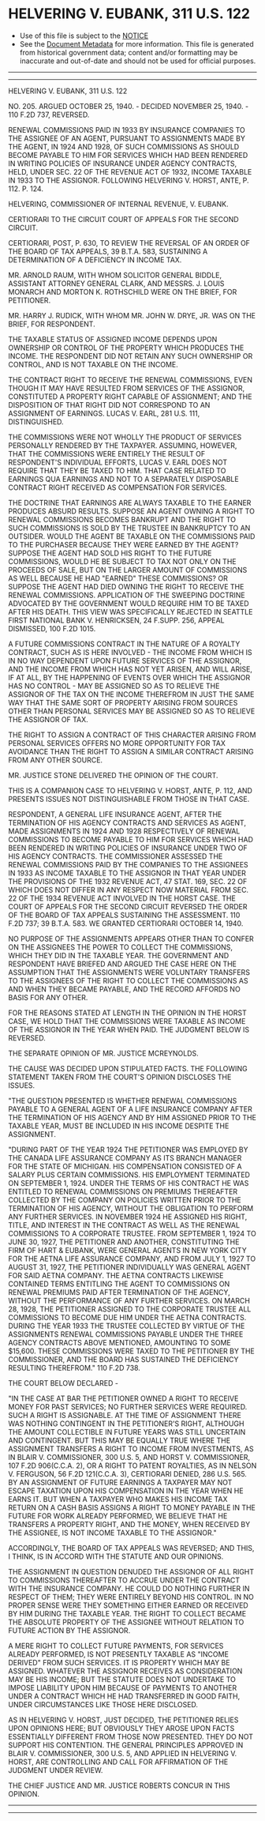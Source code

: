 ---
---

# HELVERING V. EUBANK, 311 U.S. 122

* Use of this file is subject to the [NOTICE](https://github.com/publicdocs/notice/blob/master/NOTICE)
* See the [Document Metadata](../../../) for more information.
  This file is generated from historical government data; content and/or formatting may be inaccurate and out-of-date and should not be used for official purposes.

----------
----------

HELVERING V. EUBANK, 311 U.S. 122

NO. 205.  ARGUED OCTOBER 25, 1940.  - DECIDED NOVEMBER 25, 1940.  - 110 F.2D 737, REVERSED.

RENEWAL COMMISSIONS PAID IN 1933 BY INSURANCE COMPANIES TO THE ASSIGNEE OF AN AGENT, PURSUANT TO ASSIGNMENTS MADE BY THE AGENT, IN 1924 AND 1928, OF SUCH COMMISSIONS AS SHOULD BECOME PAYABLE TO HIM FOR SERVICES WHICH HAD BEEN RENDERED IN WRITING POLICIES OF INSURANCE UNDER AGENCY CONTRACTS, HELD, UNDER SEC. 22 OF THE REVENUE ACT OF 1932, INCOME TAXABLE IN 1933 TO THE ASSIGNOR.  FOLLOWING HELVERING V. HORST, ANTE, P. 112.  P. 124.

HELVERING, COMMISSIONER OF INTERNAL REVENUE, V. EUBANK.

CERTIORARI TO THE CIRCUIT COURT OF APPEALS FOR THE SECOND CIRCUIT.

CERTIORARI, POST, P. 630, TO REVIEW THE REVERSAL OF AN ORDER OF THE BOARD OF TAX APPEALS, 39 B.T.A. 583, SUSTAINING A DETERMINATION OF A DEFICIENCY IN INCOME TAX.

MR. ARNOLD RAUM, WITH WHOM SOLICITOR GENERAL BIDDLE, ASSISTANT ATTORNEY GENERAL CLARK, AND MESSRS.  J. LOUIS MONARCH AND MORTON K. ROTHSCHILD WERE ON THE BRIEF, FOR PETITIONER.

MR. HARRY J. RUDICK, WITH WHOM MR. JOHN W. DRYE, JR. WAS ON THE BRIEF, FOR RESPONDENT.

THE TAXABLE STATUS OF ASSIGNED INCOME DEPENDS UPON OWNERSHIP OR CONTROL OF THE PROPERTY WHICH PRODUCES THE INCOME.  THE RESPONDENT DID NOT RETAIN ANY SUCH OWNERSHIP OR CONTROL, AND IS NOT TAXABLE ON THE INCOME.

THE CONTRACT RIGHT TO RECEIVE THE RENEWAL COMMISSIONS, EVEN THOUGH IT MAY HAVE RESULTED FROM SERVICES OF THE ASSIGNOR, CONSTITUTED A PROPERTY RIGHT CAPABLE OF ASSIGNMENT; AND THE DISPOSITION OF THAT RIGHT DID NOT CORRESPOND TO AN ASSIGNMENT OF EARNINGS.  LUCAS V. EARL, 281 U.S. 111, DISTINGUISHED.

THE COMMISSIONS WERE NOT WHOLLY THE PRODUCT OF SERVICES PERSONALLY RENDERED BY THE TAXPAYER.  ASSUMING, HOWEVER, THAT THE COMMISSIONS WERE ENTIRELY THE RESULT OF RESPONDENT'S INDIVIDUAL EFFORTS, LUCAS V. EARL DOES NOT REQUIRE THAT THEY BE TAXED TO HIM.  THAT CASE RELATED TO EARNINGS QUA EARNINGS AND NOT TO A SEPARATELY DISPOSABLE CONTRACT RIGHT RECEIVED AS COMPENSATION FOR SERVICES.

THE DOCTRINE THAT EARNINGS ARE ALWAYS TAXABLE TO THE EARNER PRODUCES ABSURD RESULTS.  SUPPOSE AN AGENT OWNING A RIGHT TO RENEWAL COMMISSIONS BECOMES BANKRUPT AND THE RIGHT TO SUCH COMMISSIONS IS SOLD BY THE TRUSTEE IN BANKRUPTCY TO AN OUTSIDER.  WOULD THE AGENT BE TAXABLE ON THE COMMISSIONS PAID TO THE PURCHASER BECAUSE THEY WERE EARNED BY THE AGENT?  SUPPOSE THE AGENT HAD SOLD HIS RIGHT TO THE FUTURE COMMISSIONS, WOULD HE BE SUBJECT TO TAX NOT ONLY ON THE PROCEEDS OF SALE, BUT ON THE LARGER AMOUNT OF COMMISSIONS AS WELL BECAUSE HE HAD "EARNED" THESE COMMISSIONS?  OR SUPPOSE THE AGENT HAD DIED OWNING THE RIGHT TO RECEIVE THE RENEWAL COMMISSIONS.  APPLICATION OF THE SWEEPING DOCTRINE ADVOCATED BY THE GOVERNMENT WOULD REQUIRE HIM TO BE TAXED AFTER HIS DEATH.  THIS VIEW WAS SPECIFICALLY REJECTED IN SEATTLE FIRST NATIONAL BANK V. HENRICKSEN, 24 F.SUPP.  256, APPEAL DISMISSED, 100 F.2D 1015.

A FUTURE COMMISSIONS CONTRACT IN THE NATURE OF A ROYALTY CONTRACT, SUCH AS IS HERE INVOLVED - THE INCOME FROM WHICH IS IN NO WAY DEPENDENT UPON FUTURE SERVICES OF THE ASSIGNOR, AND THE INCOME FROM WHICH HAS NOT YET ARISEN, AND WILL ARISE, IF AT ALL, BY THE HAPPENING OF EVENTS OVER WHICH THE ASSIGNOR HAS NO CONTROL - MAY BE ASSIGNED SO AS TO RELIEVE THE ASSIGNOR OF THE TAX ON THE INCOME THEREFROM IN JUST THE SAME WAY THAT THE SAME SORT OF PROPERTY ARISING FROM SOURCES OTHER THAN PERSONAL SERVICES MAY BE ASSIGNED SO AS TO RELIEVE THE ASSIGNOR OF TAX.

THE RIGHT TO ASSIGN A CONTRACT OF THIS CHARACTER ARISING FROM PERSONAL SERVICES OFFERS NO MORE OPPORTUNITY FOR TAX AVOIDANCE THAN THE RIGHT TO ASSIGN A SIMILAR CONTRACT ARISING FROM ANY OTHER SOURCE.

MR. JUSTICE STONE DELIVERED THE OPINION OF THE COURT.

THIS IS A COMPANION CASE TO HELVERING V. HORST, ANTE, P. 112, AND PRESENTS ISSUES NOT DISTINGUISHABLE FROM THOSE IN THAT CASE.

RESPONDENT, A GENERAL LIFE INSURANCE AGENT, AFTER THE TERMINATION OF HIS AGENCY CONTRACTS AND SERVICES AS AGENT, MADE ASSIGNMENTS IN 1924 AND 1928 RESPECTIVELY OF RENEWAL COMMISSIONS TO BECOME PAYABLE TO HIM FOR SERVICES WHICH HAD BEEN RENDERED IN WRITING POLICIES OF INSURANCE UNDER TWO OF HIS AGENCY CONTRACTS.  THE COMMISSIONER ASSESSED THE RENEWAL COMMISSIONS PAID BY THE COMPANIES TO THE ASSIGNEES IN 1933 AS INCOME TAXABLE TO THE ASSIGNOR IN THAT YEAR UNDER THE PROVISIONS OF THE 1932 REVENUE ACT, 47 STAT. 169, SEC. 22 OF WHICH DOES NOT DIFFER IN ANY RESPECT NOW MATERIAL FROM SEC. 22 OF THE 1934 REVENUE ACT INVOLVED IN THE HORST CASE.  THE COURT OF APPEALS FOR THE SECOND CIRCUIT REVERSED THE ORDER OF THE BOARD OF TAX APPEALS SUSTAINING THE ASSESSMENT.  110 F.2D 737; 39 B.T.A. 583.  WE GRANTED CERTIORARI OCTOBER 14, 1940.

NO PURPOSE OF THE ASSIGNMENTS APPEARS OTHER THAN TO CONFER ON THE ASSIGNEES THE POWER TO COLLECT THE COMMISSIONS, WHICH THEY DID IN THE TAXABLE YEAR.  THE GOVERNMENT AND RESPONDENT HAVE BRIEFED AND ARGUED THE CASE HERE ON THE ASSUMPTION THAT THE ASSIGNMENTS WERE VOLUNTARY TRANSFERS TO THE ASSIGNEES OF THE RIGHT TO COLLECT THE COMMISSIONS AS AND WHEN THEY BECAME PAYABLE, AND THE RECORD AFFORDS NO BASIS FOR ANY OTHER.

FOR THE REASONS STATED AT LENGTH IN THE OPINION IN THE HORST CASE, WE HOLD THAT THE COMMISSIONS WERE TAXABLE AS INCOME OF THE ASSIGNOR IN THE YEAR WHEN PAID.  THE JUDGMENT BELOW IS REVERSED.

THE SEPARATE OPINION OF MR. JUSTICE MCREYNOLDS.

THE CAUSE WAS DECIDED UPON STIPULATED FACTS.  THE FOLLOWING STATEMENT TAKEN FROM THE COURT'S OPINION DISCLOSES THE ISSUES.

"THE QUESTION PRESENTED IS WHETHER RENEWAL COMMISSIONS PAYABLE TO A GENERAL AGENT OF A LIFE INSURANCE COMPANY AFTER THE TERMINATION OF HIS AGENCY AND BY HIM ASSIGNED PRIOR TO THE TAXABLE YEAR, MUST BE INCLUDED IN HIS INCOME DESPITE THE ASSIGNMENT.

"DURING PART OF THE YEAR 1924 THE PETITIONER WAS EMPLOYED BY THE CANADA LIFE ASSURANCE COMPANY AS ITS BRANCH MANAGER FOR THE STATE OF MICHIGAN.  HIS COMPENSATION CONSISTED OF A SALARY PLUS CERTAIN COMMISSIONS.  HIS EMPLOYMENT TERMINATED ON SEPTEMBER 1, 1924.  UNDER THE TERMS OF HIS CONTRACT HE WAS ENTITLED TO RENEWAL COMMISSIONS ON PREMIUMS THEREAFTER COLLECTED BY THE COMPANY ON POLICIES WRITTEN PRIOR TO THE TERMINATION OF HIS AGENCY, WITHOUT THE OBLIGATION TO PERFORM ANY FURTHER SERVICES.  IN NOVEMBER 1924 HE ASSIGNED HIS RIGHT, TITLE, AND INTEREST IN THE CONTRACT AS WELL AS THE RENEWAL COMMISSIONS TO A CORPORATE TRUSTEE.  FROM SEPTEMBER 1, 1924 TO JUNE 30, 1927, THE PETITIONER AND ANOTHER, CONSTITUTING THE FIRM OF HART & EUBANK, WERE GENERAL AGENTS IN NEW YORK CITY FOR THE AETNA LIFE ASSURANCE COMPANY, AND FROM JULY 1, 1927 TO AUGUST 31, 1927, THE PETITIONER INDIVIDUALLY WAS GENERAL AGENT FOR SAID AETNA COMPANY.  THE AETNA CONTRACTS LIKEWISE CONTAINED TERMS ENTITLING THE AGENT TO COMMISSIONS ON RENEWAL PREMIUMS PAID AFTER TERMINATION OF THE AGENCY, WITHOUT THE PERFORMANCE OF ANY FURTHER SERVICES.  ON MARCH 28, 1928, THE PETITIONER ASSIGNED TO THE CORPORATE TRUSTEE ALL COMMISSIONS TO BECOME DUE HIM UNDER THE AETNA CONTRACTS.  DURING THE YEAR 1933 THE TRUSTEE COLLECTED BY VIRTUE OF THE ASSIGNMENTS RENEWAL COMMISSIONS PAYABLE UNDER THE THREE AGENCY CONTRACTS ABOVE MENTIONED, AMOUNTING TO SOME $15,600.  THESE COMMISSIONS WERE TAXED TO THE PETITIONER BY THE COMMISSIONER, AND THE BOARD HAS SUSTAINED THE DEFICIENCY RESULTING THEREFROM."  110 F.2D 738.

THE COURT BELOW DECLARED -

"IN THE CASE AT BAR THE PETITIONER OWNED A RIGHT TO RECEIVE MONEY FOR PAST SERVICES; NO FURTHER SERVICES WERE REQUIRED.  SUCH A RIGHT IS ASSIGNABLE.  AT THE TIME OF ASSIGNMENT THERE WAS NOTHING CONTINGENT IN THE PETITIONER'S RIGHT, ALTHOUGH THE AMOUNT COLLECTIBLE IN FUTURE YEARS WAS STILL UNCERTAIN AND CONTINGENT.  BUT THIS MAY BE EQUALLY TRUE WHERE THE ASSIGNMENT TRANSFERS A RIGHT TO INCOME FROM INVESTMENTS, AS IN BLAIR V. COMMISSIONER, 300 U.S. 5, AND HORST V. COMMISSIONER, 107 F.2D 906(C.C.A. 2), OR A RIGHT TO PATENT ROYALTIES, AS IN NELSON V. FERGUSON, 56 F.2D 121(C.C.A. 3), CERTIORARI DENIED, 286 U.S. 565.  BY AN ASSIGNMENT OF FUTURE EARNINGS A TAXPAYER MAY NOT ESCAPE TAXATION UPON HIS COMPENSATION IN THE YEAR WHEN HE EARNS IT.  BUT WHEN A TAXPAYER WHO MAKES HIS INCOME TAX RETURN ON A CASH BASIS ASSIGNS A RIGHT TO MONEY PAYABLE IN THE FUTURE FOR WORK ALREADY PERFORMED, WE BELIEVE THAT HE TRANSFERS A PROPERTY RIGHT, AND THE MONEY, WHEN RECEIVED BY THE ASSIGNEE, IS NOT INCOME TAXABLE TO THE ASSIGNOR."

ACCORDINGLY, THE BOARD OF TAX APPEALS WAS REVERSED; AND THIS, I THINK, IS IN ACCORD WITH THE STATUTE AND OUR OPINIONS.

THE ASSIGNMENT IN QUESTION DENUDED THE ASSIGNOR OF ALL RIGHT TO COMMISSIONS THEREAFTER TO ACCRUE UNDER THE CONTRACT WITH THE INSURANCE COMPANY.  HE COULD DO NOTHING FURTHER IN RESPECT OF THEM; THEY WERE ENTIRELY BEYOND HIS CONTROL.  IN NO PROPER SENSE WERE THEY SOMETHING EITHER EARNED OR RECEIVED BY HIM DURING THE TAXABLE YEAR.  THE RIGHT TO COLLECT BECAME THE ABSOLUTE PROPERTY OF THE ASSIGNEE WITHOUT RELATION TO FUTURE ACTION BY THE ASSIGNOR.

A MERE RIGHT TO COLLECT FUTURE PAYMENTS, FOR SERVICES ALREADY PERFORMED, IS NOT PRESENTLY TAXABLE AS "INCOME DERIVED" FROM SUCH SERVICES.  IT IS PROPERTY WHICH MAY BE ASSIGNED.  WHATEVER THE ASSIGNOR RECEIVES AS CONSIDERATION MAY BE HIS INCOME; BUT THE STATUTE DOES NOT UNDERTAKE TO IMPOSE LIABILITY UPON HIM BECAUSE OF PAYMENTS TO ANOTHER UNDER A CONTRACT WHICH HE HAD TRANSFERRED IN GOOD FAITH, UNDER CIRCUMSTANCES LIKE THOSE HERE DISCLOSED.

AS IN HELVERING V. HORST, JUST DECIDED, THE PETITIONER RELIES UPON OPINIONS HERE; BUT OBVIOUSLY THEY AROSE UPON FACTS ESSENTIALLY DIFFERENT FROM THOSE NOW PRESENTED.  THEY DO NOT SUPPORT HIS CONTENTION.  THE GENERAL PRINCIPLES APPROVED IN BLAIR V. COMMISSIONER, 300 U.S. 5, AND APPLIED IN HELVERING V. HORST, ARE CONTROLLING AND CALL FOR AFFIRMATION OF THE JUDGMENT UNDER REVIEW.

THE CHIEF JUSTICE AND MR. JUSTICE ROBERTS CONCUR IN THIS OPINION.


----------
----------

